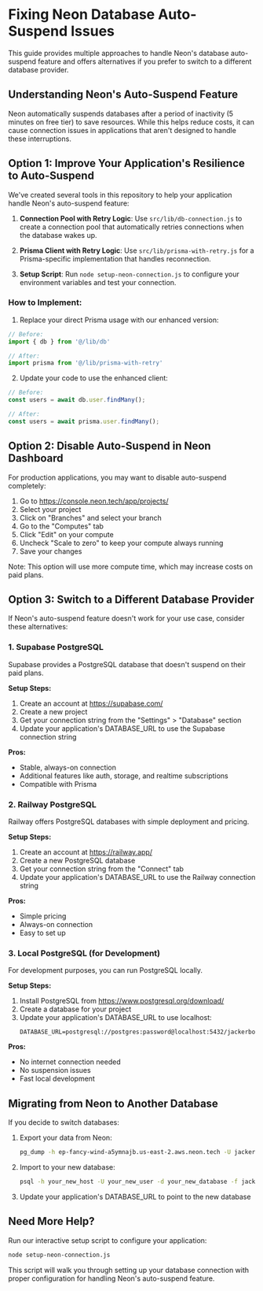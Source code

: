 # Fixing Neon Database Auto-Suspend Issues

This guide provides multiple approaches to handle Neon's database auto-suspend feature and offers alternatives if you prefer to switch to a different database provider.

## Understanding Neon's Auto-Suspend Feature

Neon automatically suspends databases after a period of inactivity (5 minutes on free tier) to save resources. While this helps reduce costs, it can cause connection issues in applications that aren't designed to handle these interruptions.

## Option 1: Improve Your Application's Resilience to Auto-Suspend

We've created several tools in this repository to help your application handle Neon's auto-suspend feature:

1. **Connection Pool with Retry Logic**: Use `src/lib/db-connection.js` to create a connection pool that automatically retries connections when the database wakes up.

2. **Prisma Client with Retry Logic**: Use `src/lib/prisma-with-retry.js` for a Prisma-specific implementation that handles reconnection.

3. **Setup Script**: Run `node setup-neon-connection.js` to configure your environment variables and test your connection.

### How to Implement:

1. Replace your direct Prisma usage with our enhanced version:

```javascript
// Before:
import { db } from '@/lib/db'

// After:
import prisma from '@/lib/prisma-with-retry'
```

2. Update your code to use the enhanced client:

```javascript
// Before:
const users = await db.user.findMany();

// After:
const users = await prisma.user.findMany();
```

## Option 2: Disable Auto-Suspend in Neon Dashboard

For production applications, you may want to disable auto-suspend completely:

1. Go to https://console.neon.tech/app/projects/
2. Select your project
3. Click on "Branches" and select your branch
4. Go to the "Computes" tab
5. Click "Edit" on your compute
6. Uncheck "Scale to zero" to keep your compute always running
7. Save your changes

Note: This option will use more compute time, which may increase costs on paid plans.

## Option 3: Switch to a Different Database Provider

If Neon's auto-suspend feature doesn't work for your use case, consider these alternatives:

### 1. Supabase PostgreSQL

Supabase provides a PostgreSQL database that doesn't suspend on their paid plans.

**Setup Steps:**
1. Create an account at https://supabase.com/
2. Create a new project
3. Get your connection string from the "Settings" > "Database" section
4. Update your application's DATABASE_URL to use the Supabase connection string

**Pros:**
- Stable, always-on connection
- Additional features like auth, storage, and realtime subscriptions
- Compatible with Prisma

### 2. Railway PostgreSQL

Railway offers PostgreSQL databases with simple deployment and pricing.

**Setup Steps:**
1. Create an account at https://railway.app/
2. Create a new PostgreSQL database
3. Get your connection string from the "Connect" tab
4. Update your application's DATABASE_URL to use the Railway connection string

**Pros:**
- Simple pricing
- Always-on connection
- Easy to set up

### 3. Local PostgreSQL (for Development)

For development purposes, you can run PostgreSQL locally.

**Setup Steps:**
1. Install PostgreSQL from https://www.postgresql.org/download/
2. Create a database for your project
3. Update your application's DATABASE_URL to use localhost:
   ```
   DATABASE_URL=postgresql://postgres:password@localhost:5432/jackerbox
   ```

**Pros:**
- No internet connection needed
- No suspension issues
- Fast local development

## Migrating from Neon to Another Database

If you decide to switch databases:

1. Export your data from Neon:
   ```bash
   pg_dump -h ep-fancy-wind-a5ymnajb.us-east-2.aws.neon.tech -U jackerboxDB_owner -d jackerboxDB -f jackerbox_backup.sql
   ```

2. Import to your new database:
   ```bash
   psql -h your_new_host -U your_new_user -d your_new_database -f jackerbox_backup.sql
   ```

3. Update your application's DATABASE_URL to point to the new database

## Need More Help?

Run our interactive setup script to configure your application:

```bash
node setup-neon-connection.js
```

This script will walk you through setting up your database connection with proper configuration for handling Neon's auto-suspend feature. 